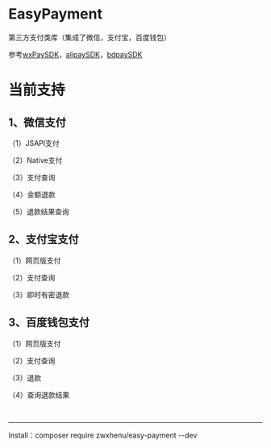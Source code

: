 # EasyPayment
第三方支付类库（集成了微信，支付宝，百度钱包）
<p>参考<a href="https://pay.weixin.qq.com/wiki/doc/api/jsapi.php?chapter=7_1">wxPaySDK</a>，<a href="https://opendocs.alipay.com/open/62/104743/">alipaySDK</a>，<a href="https://b.baifubao.com/static/spcenter/fe-wallet-open-platform/entry/develop-document/#/document?mdUrl=5bd00a26557d0a2f834cd231">bdpaySDK</a></p>
<h1>当前支持</h1>
<h2>1、微信支付</h2>
   <p>（1）JSAPI支付</p>
   <p>（2）Native支付</p>
   <p>（3）支付查询</p>
   <p>（4）金额退款</p>
   <p>（5）退款结果查询</p>
<h2>2、支付宝支付</h2>
   <p>（1）网页版支付</p>
   <p>（2）支付查询</p>
   <p>（3）即时有密退款</p>
<h2>3、百度钱包支付</h2>  
   <p>（1）网页版支付</p>
   <p>（2）支付查询</p>
   <p>（3）退款</P>
   <p>（4）查询退款结果</p>
  <br /><hr>   
<p>Install：composer require zwxhenu/easy-payment --dev</p>
